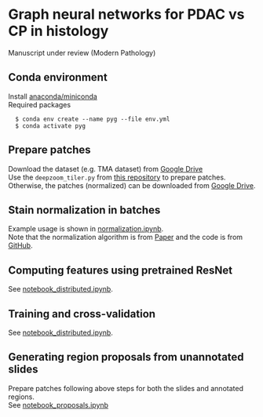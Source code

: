 # Graph neural networks for PDAC vs CP in histology
Manuscript under review (Modern Pathology)  

## Conda environment
Install [anaconda/miniconda](https://docs.conda.io/en/latest/miniconda.html)  
Required packages
```
  $ conda env create --name pyg --file env.yml
  $ conda activate pyg
```

## Prepare patches
Download the dataset (e.g. TMA dataset) from [Google Drive](https://drive.google.com/file/d/1ZRNYaju0GvT22pw7BXrWI5t1q4DdKgft/view?usp=sharing)  
Use the `deepzoom_tiler.py` from [this repository](https://github.com/binli123/dsmil-wsi) to prepare patches. 
Otherwise, the patches (normalized) can be downloaded from [Google Drive](https://drive.google.com/file/d/1dITGpox7RsXVNaMAsMHF0N27MjNKcC_3/view?usp=sharing). 

## Stain normalization in batches 
Example usage is shown in [normalization.ipynb](https://github.com/uw-loci/gnn-pccp/blob/master/normalization.ipynb).  
Note that the normalization algorithm is from [Paper](https://www.cs.unc.edu/~mn/sites/default/files/macenko2009.pdf)
and the code is from [GitHub](https://github.com/schaugf/HEnorm_python).

## Computing features using pretrained ResNet
See [notebook_distributed.ipynb](https://github.com/uw-loci/gnn-pccp/blob/master/notebook_distributed.ipynb).

## Training and cross-validation
See [notebook_distributed.ipynb](https://github.com/uw-loci/gnn-pccp/blob/master/notebook_distributed.ipynb).

## Generating region proposals from unannotated slides
<!--Download the slides (de-identified svs) from [Google Drive](https://drive.google.com/drive/folders/1R8peJuBhgemp7rEraLrlSVWk946MwlpN?usp=sharing).-->   
<!--Download the annotated regions from [Google Drive](https://drive.google.com/drive/folders/13OGbXlSe5s0wMW3uc68yQLL_EPb-ARYh?usp=sharing).-->   
Prepare patches following above steps for both the slides and annotated regions.  
See [notebook_proposals.ipynb](https://github.com/uw-loci/gnn-pccp/blob/master/notebook_proposals.ipynb)  
